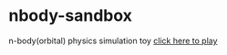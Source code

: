 # nbody-sandbox
n-body(orbital) physics simulation toy
[click here to play](http://htmlpreview.github.com/?https://github.com/kkaarraacc/nbody-sandbox/blob/master/nbody.html)
